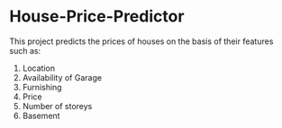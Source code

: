 # House-Price-Predictor

This project predicts the prices of houses on the basis of their features such as:

1) Location
2) Availability of Garage
3) Furnishing
4) Price
5) Number of storeys
6) Basement
